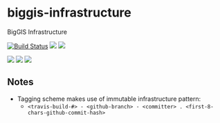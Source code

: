 # biggis-infrastructure
BigGIS Infrastructure

[![Build Status](https://travis-ci.org/biggis-project/biggis-infrastructure.svg?branch=master)][Travis]
[![](http://issuestats.com/github/biggis-project/biggis-infrastructure/badge/pr)][IssueStats]
[![](http://issuestats.com/github/biggis-project/biggis-infrastructure/badge/issue)][IssueStats]

[![](https://img.shields.io/docker/stars/biggis/biggis-infrastructure.svg)][Dockerhub]
[![](https://img.shields.io/docker/pulls/biggis/biggis-infrastructure.svg)][Dockerhub]
[![](https://badge.imagelayers.io/biggis/biggis-infrastructure:latest.svg)][ImageLayers]

[IssueStats]: http://issuestats.com/github/biggis-project/biggis-infrastructure
[Dockerhub]: https://hub.docker.com/r/biggis/biggis-infrastructure/
[Travis]: https://travis-ci.org/biggis-project/biggis-infrastructure
[ImageLayers]: https://imagelayers.io/?images=biggis/biggis-infrastructure:latest

## Notes
- Tagging scheme makes use of immutable infrastructure pattern:
  - `<travis-build-#> - <github-branch> - <committer> . <first-8-chars-github-commit-hash>`
